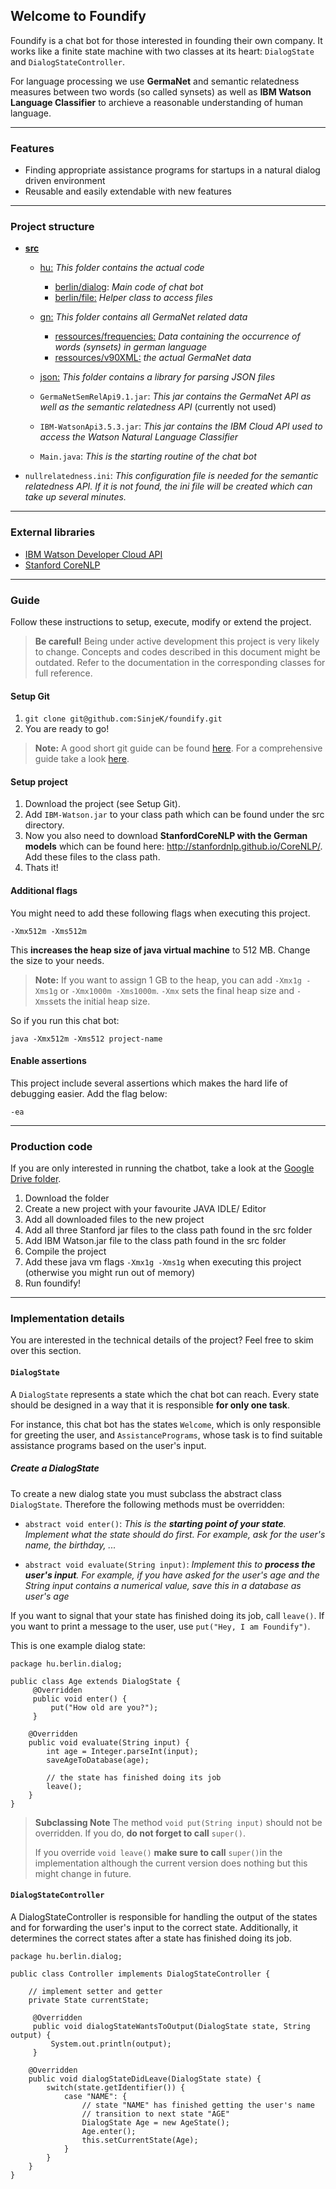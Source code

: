 ## Welcome to Foundify 

Foundify is a chat bot for those interested in founding their own company. It works like a finite state machine with two classes at its heart: `DialogState` and `DialogStateController`.

 For language processing we use **GermaNet** and semantic relatedness measures between two words (so called synsets) as well as **IBM Watson Language Classifier** to archieve a reasonable understanding of human language.


----------


### Features

 - Finding appropriate assistance programs for startups in a natural dialog driven environment
 - Reusable and easily extendable with new features 


----------


### Project structure

 - **[src](https://github.com/SinjeK/foundify/tree/master/src "src")**
	- [hu:](https://github.com/SinjeK/foundify/tree/master/src/hu) *This folder contains the actual code*
		- [berlin/dialog](https://github.com/SinjeK/foundify/tree/master/src/hu/berlin/dialog): *Main code of chat bot*
		- [berlin/file:](https://github.com/SinjeK/foundify/tree/master/src/hu/berlin/file) *Helper class to access files*
	- [gn:](https://github.com/SinjeK/foundify/tree/master/src/gn) *This folder contains all GermaNet related data*
		- [ressources/frequencies:](https://github.com/SinjeK/foundify/tree/master/src/gn/ressources/frequencies) *Data containing the occurrence of words (synsets) in german language*
		- [ressources/v90XML:](https://github.com/SinjeK/foundify/tree/master/src/gn/ressources/v90XML) *the actual GermaNet data*
	- [json:](https://github.com/SinjeK/foundify/tree/master/src/json) *This folder contains a library for parsing JSON files* 
	
	- `GermaNetSemRelApi9.1.jar`: *This jar contains the GermaNet API as well as the semantic relatedness API* (currently not used)

	- `IBM-WatsonApi3.5.3.jar`: *This jar contains the IBM Cloud API used to access the Watson Natural Language Classifier*
	
	- `Main.java`: *This is the starting routine of the chat bot*

 - `nullrelatedness.ini`: *This configuration file is needed for the semantic relatedness API. If it is not found, the ini file will be created which can take up several minutes.*  

----------

### External libraries

 - [IBM Watson Developer Cloud API](http://watson-developer-cloud.github.io/java-sdk/docs/master/)
 - [Stanford CoreNLP](http://nlp.stanford.edu/software/)


----------


### Guide
Follow these instructions to setup, execute, modify or extend the project.

> **Be careful!**
> Being under active development this project is very likely to change. Concepts and codes described in this document might be outdated. Refer to the documentation in the corresponding classes for full reference.

#### Setup Git

 1. `git clone git@github.com:SinjeK/foundify.git`
 2. You are ready to go!

> **Note:**
> A good short git guide can be found [here](https://rogerdudler.github.io/git-guide/index.de.html). For a comprehensive guide take a look [here](https://www.atlassian.com/git/tutorials/learn-git-with-bitbucket-cloud).

#### Setup project

 1. Download the project (see Setup Git).
 2. Add `IBM-Watson.jar` to your class path which can be found under the
    src directory.
 3. Now you also need to download **StanfordCoreNLP with the German models** which can be found here: http://stanfordnlp.github.io/CoreNLP/.
    Add these files to the class path.
 4. Thats it!

#### Additional flags
You might need to add these following flags when executing this project.

    -Xmx512m -Xms512m

This **increases the heap size of java virtual machine** to 512 MB. Change the size to your needs.

> **Note:**
> If you want to assign 1 GB to the heap, you can add `-Xmx1g -Xms1g` or `-Xmx1000m -Xms1000m`. `-Xmx` sets the final heap size and `-Xms`sets the initial heap size.

So if you run this chat bot:

    java -Xmx512m -Xms512 project-name

#### Enable assertions
This project include several assertions which makes the hard life of debugging easier. Add the flag below:

    -ea

----------

### Production code
If you are only interested in running the chatbot, take a look at the [Google Drive folder](https://drive.google.com/drive/folders/0B6HxYLUk0dp7M1Q3VnVhcVBkLWM?usp=sharing).

 1. Download the folder
 2. Create a new project with your favourite JAVA IDLE/ Editor
 3. Add all downloaded files to the new project
 3. Add all three Stanford jar files to the class path found in the src folder
 4. Add IBM Watson.jar file to the class path found in the src folder
 5. Compile the project
 6. Add these java vm flags `-Xmx1g -Xms1g`  when executing this project (otherwise you might run out of memory)
 7. Run foundify!


----------

### Implementation details
You are interested in the technical details of the project? Feel free to skim over this section.

#### `DialogState`

A `DialogState` represents a state which the chat bot can reach. Every state should be designed in a way that it is responsible **for only one task**.

 For instance, this chat bot has the states `Welcome`, which is only responsible for greeting the user, and `AssistancePrograms`, whose task is to find suitable assistance programs based on the user's input.

##### Create a DialogState
To create a new dialog state you must subclass the abstract class `DialogState`. Therefore the following methods must be overridden:

 - `abstract void enter()`: *This is the **starting point of your state**. Implement what the state should do first. For example, ask for the user's name, the birthday, ...*
 
 - `abstract void evaluate(String input)`: *Implement this to **process the user's input**. For example, if you have asked for the user's age and the String input contains a numerical value, save this in a database as user's age*

If you want to signal that your state has finished doing its job, call `leave()`. If you want to print a message to the user, use `put("Hey, I am Foundify")`.

This is one example dialog state:

    package hu.berlin.dialog;
    
    public class Age extends DialogState {
		 @Overridden
		 public void enter() {
			 put("How old are you?");
		 }

		@Overridden
		public void evaluate(String input) {
			int age = Integer.parseInt(input);
			saveAgeToDatabase(age);

			// the state has finished doing its job
			leave();
		}
	}

>**Subclassing Note**
> The method `void put(String input)` should not be overridden. If you do, **do not forget to call** `super()`.
>
>If you override `void leave()` **make sure to call** `super()`in the implementation although the current version does nothing but this might change in future.
 
 
#### `DialogStateController`

A DialogStateController is responsible for handling the output of the states and for forwarding the user's input to the correct state. Additionally, it determines the correct states after a state has finished doing its job.

    package hu.berlin.dialog;
    
    public class Controller implements DialogStateController {

		// implement setter and getter
		private State currentState;

		 @Overridden
		 public void dialogStateWantsToOutput(DialogState state, String output) {
			 System.out.println(output);
		 }

		@Overridden
		public void dialogStateDidLeave(DialogState state) {
			switch(state.getIdentifier()) {
				case "NAME": {
					// state "NAME" has finished getting the user's name
					// transition to next state "AGE"
					DialogState Age = new AgeState();
					Age.enter();
					this.setCurrentState(Age);
				}
			}
		}
	}
 
